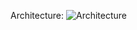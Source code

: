 Architecture:
![Architecture](https://github.com/user-attachments/assets/1d5aef54-3b75-4d65-a93d-41b7af446333)
